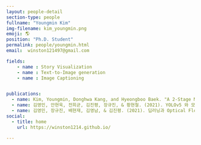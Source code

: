 ```yaml
---
layout: people-detail
section-type: people
fullname: "Youngmin Kim"
img-filename: kim_youngmin.png
emoji: 🌎
position: "Ph.D. Student"
permalink: people/youngmin.html
email:  winston121497@gmail.com

fields:
    - name : Story Visualization
    - name : Text-to-Image generation
    - name : Image Captioning


publications:
  - name: Kim, Youngmin, Donghwa Kang, and Hyeongboo Baek. "A 2-Stage Model for Vehicle Class and Orientation Detection with Photo-Realistic Image Generation." 2022 IEEE International Conference on Big Data (Big Data). IEEE, 2022.
  - name: 김영민, 안현욱, 전희균, 김진평, 장규진, & 황현철. (2021). YOLOv5 와 모션벡터를 활용한트램-보행자 충돌 예측 방법 연구. 정보처리학회논문지/소프트웨어 및 데이터 공학 제, 10(12), 12.
  - name: 김영민, 장규진, 배현재, 김영남, & 김진평. (2021). 딥러닝과 Optical Flow 를 활용한 보행자 사고 방지 모델. KCC 2021 Best paper
social:
  - title: home
    url: https://winston1214.github.io/

---
```

